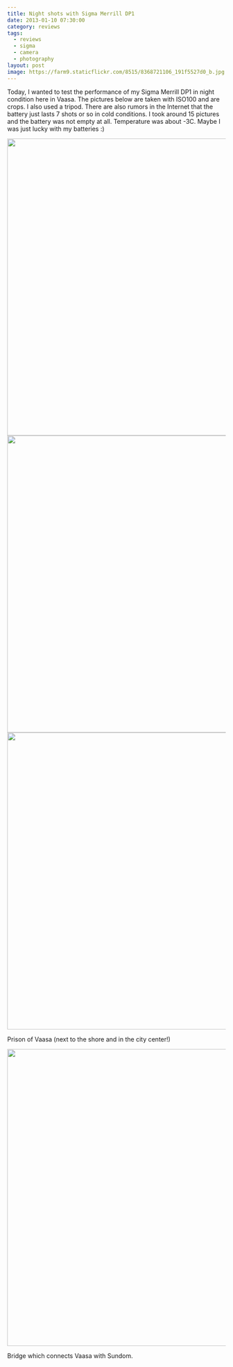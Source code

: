 ```yaml
---
title: Night shots with Sigma Merrill DP1
date: 2013-01-10 07:30:00
category: reviews
tags:
  - reviews
  - sigma
  - camera
  - photography
layout: post
image: https://farm9.staticflickr.com/8515/8368721106_191f5527d0_b.jpg
---
```

Today, I wanted to test the performance of my Sigma Merrill DP1 in night condition here in Vaasa. The pictures below are taken with ISO100 and are crops. I also used a tripod. There are also rumors in the Internet that the battery just lasts 7 shots or so in cold conditions. I took around 15 pictures and the battery was not empty at all. Temperature was about -3C. Maybe I was just lucky with my batteries :)

<img src="https://farm9.staticflickr.com/8515/8368721106_191f5527d0_b.jpg" width="1024" height="683">
<br>
<!--more-->

<img src="https://farm9.staticflickr.com/8357/8367654843_88fd71cc23_b.jpg" width="1024" height="683">

<img src="https://farm9.staticflickr.com/8378/8368723308_bd3ee8ba2e_b.jpg" width="1024" height="683">

Prison of Vaasa (next to the shore and in the city center!)

<img src="https://farm9.staticflickr.com/8089/8368723526_b0ed15672d_b.jpg" width="1024" height="683">

Bridge which connects Vaasa with Sundom.
